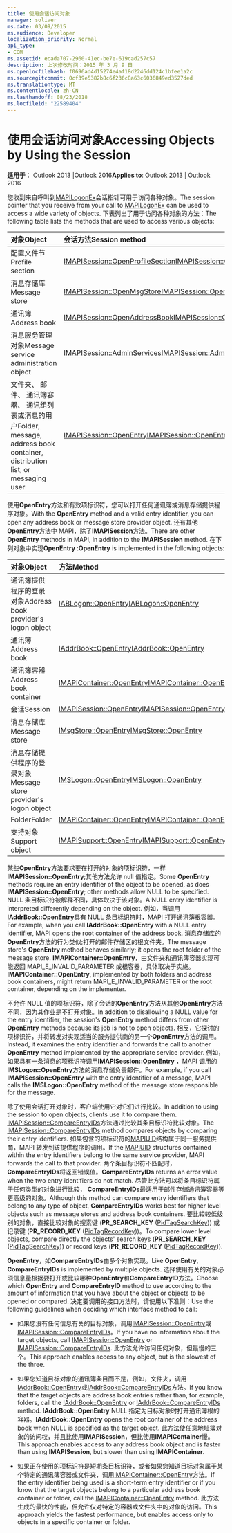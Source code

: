 ```yaml
---
title: 使用会话访问对象
manager: soliver
ms.date: 03/09/2015
ms.audience: Developer
localization_priority: Normal
api_type:
- COM
ms.assetid: ecada707-2960-41ec-be7e-619cad257c57
description: 上次修改时间：2015 年 3 月 9 日
ms.openlocfilehash: f0696ad4d15274e4af18d2246dd124c1bfee1a2c
ms.sourcegitcommit: 0cf39e5382b8c6f236c8a63c6036849ed3527ded
ms.translationtype: MT
ms.contentlocale: zh-CN
ms.lasthandoff: 08/23/2018
ms.locfileid: "22589404"
---
```

# <a name="accessing-objects-by-using-the-session"></a><span data-ttu-id="73031-103">使用会话访问对象</span><span class="sxs-lookup"><span data-stu-id="73031-103">Accessing Objects by Using the Session</span></span>

  
  
<span data-ttu-id="73031-104">**适用于**： Outlook 2013 |Outlook 2016</span><span class="sxs-lookup"><span data-stu-id="73031-104">**Applies to**: Outlook 2013 | Outlook 2016</span></span> 
  
<span data-ttu-id="73031-105">您收到来自呼叫到[MAPILogonEx](mapilogonex.md)会话指针可用于访问各种对象。</span><span class="sxs-lookup"><span data-stu-id="73031-105">The session pointer that you receive from your call to [MAPILogonEx](mapilogonex.md) can be used to access a wide variety of objects.</span></span> <span data-ttu-id="73031-106">下表列出了用于访问各种对象的方法：</span><span class="sxs-lookup"><span data-stu-id="73031-106">The following table lists the methods that are used to access various objects:</span></span> 
  
|<span data-ttu-id="73031-107">**对象**</span><span class="sxs-lookup"><span data-stu-id="73031-107">**Object**</span></span>|<span data-ttu-id="73031-108">**会话方法**</span><span class="sxs-lookup"><span data-stu-id="73031-108">**Session method**</span></span>|
|:-----|:-----|
|<span data-ttu-id="73031-109">配置文件节</span><span class="sxs-lookup"><span data-stu-id="73031-109">Profile section</span></span>  <br/> |[<span data-ttu-id="73031-110">IMAPISession::OpenProfileSection</span><span class="sxs-lookup"><span data-stu-id="73031-110">IMAPISession::OpenProfileSection</span></span>](imapisession-openprofilesection.md) <br/> |
|<span data-ttu-id="73031-111">消息存储库</span><span class="sxs-lookup"><span data-stu-id="73031-111">Message store</span></span>  <br/> |[<span data-ttu-id="73031-112">IMAPISession::OpenMsgStore</span><span class="sxs-lookup"><span data-stu-id="73031-112">IMAPISession::OpenMsgStore</span></span>](imapisession-openmsgstore.md) <br/> |
|<span data-ttu-id="73031-113">通讯簿</span><span class="sxs-lookup"><span data-stu-id="73031-113">Address book</span></span>  <br/> |[<span data-ttu-id="73031-114">IMAPISession::OpenAddressBook</span><span class="sxs-lookup"><span data-stu-id="73031-114">IMAPISession::OpenAddressBook</span></span>](imapisession-openaddressbook.md) <br/> |
|<span data-ttu-id="73031-115">消息服务管理对象</span><span class="sxs-lookup"><span data-stu-id="73031-115">Message service administration object</span></span>  <br/> |[<span data-ttu-id="73031-116">IMAPISession::AdminServices</span><span class="sxs-lookup"><span data-stu-id="73031-116">IMAPISession::AdminServices</span></span>](imapisession-adminservices.md) <br/> |
|<span data-ttu-id="73031-117">文件夹、 邮件、 通讯簿容器、 通讯组列表或消息的用户</span><span class="sxs-lookup"><span data-stu-id="73031-117">Folder, message, address book container, distribution list, or messaging user</span></span>  <br/> |[<span data-ttu-id="73031-118">IMAPISession::OpenEntry</span><span class="sxs-lookup"><span data-stu-id="73031-118">IMAPISession::OpenEntry</span></span>](imapisession-openentry.md) <br/> |
   
<span data-ttu-id="73031-119">使用**OpenEntry**方法和有效项标识符，您可以打开任何通讯簿或消息存储提供程序对象。</span><span class="sxs-lookup"><span data-stu-id="73031-119">With the **OpenEntry** method and a valid entry identifier, you can open any address book or message store provider object.</span></span> <span data-ttu-id="73031-120">还有其他**OpenEntry**方法中 MAPI，除了**IMAPISession**方法。</span><span class="sxs-lookup"><span data-stu-id="73031-120">There are other **OpenEntry** methods in MAPI, in addition to the **IMAPISession** method.</span></span> <span data-ttu-id="73031-121">在下列对象中实现**OpenEntry** :</span><span class="sxs-lookup"><span data-stu-id="73031-121">**OpenEntry** is implemented in the following objects:</span></span> 
  
|<span data-ttu-id="73031-122">**对象**</span><span class="sxs-lookup"><span data-stu-id="73031-122">**Object**</span></span>|<span data-ttu-id="73031-123">**方法**</span><span class="sxs-lookup"><span data-stu-id="73031-123">**Method**</span></span>|
|:-----|:-----|
|<span data-ttu-id="73031-124">通讯簿提供程序的登录对象</span><span class="sxs-lookup"><span data-stu-id="73031-124">Address book provider's logon object</span></span>  <br/> |[<span data-ttu-id="73031-125">IABLogon::OpenEntry</span><span class="sxs-lookup"><span data-stu-id="73031-125">IABLogon::OpenEntry</span></span>](iablogon-openentry.md) <br/> |
|<span data-ttu-id="73031-126">通讯簿</span><span class="sxs-lookup"><span data-stu-id="73031-126">Address book</span></span>  <br/> |[<span data-ttu-id="73031-127">IAddrBook::OpenEntry</span><span class="sxs-lookup"><span data-stu-id="73031-127">IAddrBook::OpenEntry</span></span>](iaddrbook-openentry.md) <br/> |
|<span data-ttu-id="73031-128">通讯簿容器</span><span class="sxs-lookup"><span data-stu-id="73031-128">Address book container</span></span>  <br/> |[<span data-ttu-id="73031-129">IMAPIContainer::OpenEntry</span><span class="sxs-lookup"><span data-stu-id="73031-129">IMAPIContainer::OpenEntry</span></span>](imapicontainer-openentry.md) <br/> |
|<span data-ttu-id="73031-130">会话</span><span class="sxs-lookup"><span data-stu-id="73031-130">Session</span></span>  <br/> |[<span data-ttu-id="73031-131">IMAPISession::OpenEntry</span><span class="sxs-lookup"><span data-stu-id="73031-131">IMAPISession::OpenEntry</span></span>](imapisession-openentry.md) <br/> |
|<span data-ttu-id="73031-132">消息存储库</span><span class="sxs-lookup"><span data-stu-id="73031-132">Message store</span></span>  <br/> |[<span data-ttu-id="73031-133">IMsgStore::OpenEntry</span><span class="sxs-lookup"><span data-stu-id="73031-133">IMsgStore::OpenEntry</span></span>](imsgstore-openentry.md) <br/> |
|<span data-ttu-id="73031-134">消息存储提供程序的登录对象</span><span class="sxs-lookup"><span data-stu-id="73031-134">Message store provider's logon object</span></span>  <br/> |[<span data-ttu-id="73031-135">IMSLogon::OpenEntry</span><span class="sxs-lookup"><span data-stu-id="73031-135">IMSLogon::OpenEntry</span></span>](imslogon-openentry.md) <br/> |
|<span data-ttu-id="73031-136">Folder</span><span class="sxs-lookup"><span data-stu-id="73031-136">Folder</span></span>  <br/> |[<span data-ttu-id="73031-137">IMAPIContainer::OpenEntry</span><span class="sxs-lookup"><span data-stu-id="73031-137">IMAPIContainer::OpenEntry</span></span>](imapicontainer-openentry.md) <br/> |
|<span data-ttu-id="73031-138">支持对象</span><span class="sxs-lookup"><span data-stu-id="73031-138">Support object</span></span>  <br/> |[<span data-ttu-id="73031-139">IMAPISupport::OpenEntry</span><span class="sxs-lookup"><span data-stu-id="73031-139">IMAPISupport::OpenEntry</span></span>](imapisupport-openentry.md) <br/> |
   
<span data-ttu-id="73031-140">某些**OpenEntry**方法要求要在打开的对象的项标识符，一样**IMAPISession::OpenEntry**;其他方法允许 null 值指定。</span><span class="sxs-lookup"><span data-stu-id="73031-140">Some **OpenEntry** methods require an entry identifier of the object to be opened, as does **IMAPISession::OpenEntry**; other methods allow NULL to be specified.</span></span> <span data-ttu-id="73031-141">NULL 条目标识符被解释不同，具体取决于该对象。</span><span class="sxs-lookup"><span data-stu-id="73031-141">A NULL entry identifier is interpreted differently depending on the object.</span></span> <span data-ttu-id="73031-142">例如，当调用**IAddrBook::OpenEntry**具有 NULL 条目标识符时，MAPI 打开通讯簿根容器。</span><span class="sxs-lookup"><span data-stu-id="73031-142">For example, when you call **IAddrBook::OpenEntry** with a NULL entry identifier, MAPI opens the root container of the address book.</span></span> <span data-ttu-id="73031-143">消息存储库的**OpenEntry**方法的行为类似;打开的邮件存储区的根文件夹。</span><span class="sxs-lookup"><span data-stu-id="73031-143">The message store's **OpenEntry** method behaves similarly; it opens the root folder of the message store.</span></span> <span data-ttu-id="73031-144">**IMAPIContainer::OpenEntry**，由文件夹和通讯簿容器实现可能返回 MAPI_E_INVALID_PARAMETER 或根容器，具体取决于实施。</span><span class="sxs-lookup"><span data-stu-id="73031-144">**IMAPIContainer::OpenEntry**, implemented by both folders and address book containers, might return MAPI_E_INVALID_PARAMETER or the root container, depending on the implementer.</span></span> 
  
<span data-ttu-id="73031-145">不允许 NULL 值的项标识符，除了会话的**OpenEntry**方法从其他**OpenEntry**方法不同，因为其作业是不打开对象。</span><span class="sxs-lookup"><span data-stu-id="73031-145">In addition to disallowing a NULL value for the entry identifier, the session's **OpenEntry** method differs from other **OpenEntry** methods because its job is not to open objects.</span></span> <span data-ttu-id="73031-146">相反，它探讨的项标识符，并将转发对实现适当的服务提供商的另一个**OpenEntry**方法的调用。</span><span class="sxs-lookup"><span data-stu-id="73031-146">Instead, it examines the entry identifier and forwards the call to another **OpenEntry** method implemented by the appropriate service provider.</span></span> <span data-ttu-id="73031-147">例如，如果具有一条消息的项标识符调用**IMAPISession::OpenEntry** ，MAPI 调用的**IMSLogon::OpenEntry**方法的消息存储负责邮件。</span><span class="sxs-lookup"><span data-stu-id="73031-147">For example, if you call **IMAPISession::OpenEntry** with the entry identifier of a message, MAPI calls the **IMSLogon::OpenEntry** method of the message store responsible for the message.</span></span> 
  
<span data-ttu-id="73031-148">除了使用会话打开对象时，客户端使用它对它们进行比较。</span><span class="sxs-lookup"><span data-stu-id="73031-148">In addition to using the session to open objects, clients use it to compare them.</span></span> <span data-ttu-id="73031-149">[IMAPISession::CompareEntryIDs](imapisession-compareentryids.md)方法通过比较其条目标识符比较对象。</span><span class="sxs-lookup"><span data-stu-id="73031-149">The [IMAPISession::CompareEntryIDs](imapisession-compareentryids.md) method compares objects by comparing their entry identifiers.</span></span> <span data-ttu-id="73031-150">如果包含的项标识符的[MAPIUID](mapiuid.md)结构属于同一服务提供商，MAPI 转发到该提供程序的调用。</span><span class="sxs-lookup"><span data-stu-id="73031-150">If the [MAPIUID](mapiuid.md) structures contained within the entry identifiers belong to the same service provider, MAPI forwards the call to that provider.</span></span> <span data-ttu-id="73031-151">两个条目标识符不匹配时， **CompareEntryIDs**将返回错误值。</span><span class="sxs-lookup"><span data-stu-id="73031-151">**CompareEntryIDs** returns an error value when the two entry identifiers do not match.</span></span> <span data-ttu-id="73031-152">尽管此方法可以将条目标识符属于任何类型的对象进行比较， **CompareEntryIDs**最适用于邮件存储通讯簿容器等更高级的对象。</span><span class="sxs-lookup"><span data-stu-id="73031-152">Although this method can compare entry identifiers that belong to any type of object, **CompareEntryIDs** works best for higher level objects such as message stores and address book containers.</span></span> <span data-ttu-id="73031-153">要比较较低级别的对象，直接比较对象的搜索键 (**PR_SEARCH_KEY** ([PidTagSearchKey](pidtagsearchkey-canonical-property.md))) 或记录键 (**PR_RECORD_KEY** ([PidTagRecordKey](pidtagrecordkey-canonical-property.md)))。</span><span class="sxs-lookup"><span data-stu-id="73031-153">To compare lower level objects, compare directly the objects' search keys (**PR_SEARCH_KEY** ([PidTagSearchKey](pidtagsearchkey-canonical-property.md))) or record keys (**PR_RECORD_KEY** ([PidTagRecordKey](pidtagrecordkey-canonical-property.md))).</span></span> 
  
<span data-ttu-id="73031-154">**OpenEntry**，如**CompareEntryIDs**由多个对象实现。</span><span class="sxs-lookup"><span data-stu-id="73031-154">Like **OpenEntry**, **CompareEntryIDs** is implemented by multiple objects.</span></span> <span data-ttu-id="73031-155">选择使用有关的对象必须信息量根据要打开或比较哪种**OpenEntry**和**CompareEntryID**方法。</span><span class="sxs-lookup"><span data-stu-id="73031-155">Choose which **OpenEntry** and **CompareEntryID** method to use according to the amount of information that you have about the object or objects to be opened or compared.</span></span> <span data-ttu-id="73031-156">决定要调用的接口方法时，请使用以下准则：</span><span class="sxs-lookup"><span data-stu-id="73031-156">Use the following guidelines when deciding which interface method to call:</span></span> 
  
- <span data-ttu-id="73031-157">如果您没有任何信息有关的目标对象，调用[IMAPISession::OpenEntry](imapisession-openentry.md)或[IMAPISession::CompareEntryIDs](imapisession-compareentryids.md)。</span><span class="sxs-lookup"><span data-stu-id="73031-157">If you have no information about the target objects, call [IMAPISession::OpenEntry](imapisession-openentry.md) or [IMAPISession::CompareEntryIDs](imapisession-compareentryids.md).</span></span> <span data-ttu-id="73031-158">此方法允许访问任何对象，但最慢的三个。</span><span class="sxs-lookup"><span data-stu-id="73031-158">This approach enables access to any object, but is the slowest of the three.</span></span>
    
- <span data-ttu-id="73031-159">如果您知道目标对象的通讯簿条目而不是，例如，文件夹，调用[IAddrBook::OpenEntry](iaddrbook-openentry.md)或[IAddrBook::CompareEntryIDs](iaddrbook-compareentryids.md)方法。</span><span class="sxs-lookup"><span data-stu-id="73031-159">If you know that the target objects are address book entries rather than, for example, folders, call the [IAddrBook::OpenEntry](iaddrbook-openentry.md) or [IAddrBook::CompareEntryIDs](iaddrbook-compareentryids.md) method.</span></span> <span data-ttu-id="73031-160">**IAddrBook::OpenEntry** NULL 指定为目标对象时打开通讯簿根的容器。</span><span class="sxs-lookup"><span data-stu-id="73031-160">**IAddrBook::OpenEntry** opens the root container of the address book when NULL is specified as the target object.</span></span> <span data-ttu-id="73031-161">此方法使任意地址簿对象的访问权，并且比使用**IMAPISession**，但比使用**IMAPIContainer**慢。</span><span class="sxs-lookup"><span data-stu-id="73031-161">This approach enables access to any address book object and is faster than using **IMAPISession**, but slower than using **IMAPIContainer**.</span></span>
    
- <span data-ttu-id="73031-162">如果正在使用的项标识符是短期条目标识符，或者如果您知道目标对象属于某个特定的通讯簿容器或文件夹，调用[IMAPIContainer::OpenEntry](imapicontainer-openentry.md)方法。</span><span class="sxs-lookup"><span data-stu-id="73031-162">If the entry identifier being used is a short-term entry identifier or if you know that the target objects belong to a particular address book container or folder, call the [IMAPIContainer::OpenEntry](imapicontainer-openentry.md) method.</span></span> <span data-ttu-id="73031-163">此方法生成的最快的性能，但允许仅对特定的容器或文件夹中的对象的访问。</span><span class="sxs-lookup"><span data-stu-id="73031-163">This approach yields the fastest performance, but enables access only to objects in a specific container or folder.</span></span> 
    

